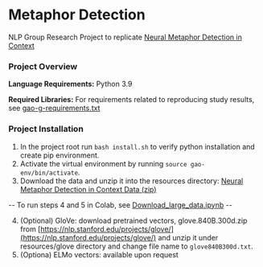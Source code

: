 # Metaphor Detection
NLP Group Research Project to replicate <a href="https://arxiv.org/pdf/1808.09653.pdf" target="_blank">Neural Metaphor Detection in Context</a>
### Project Overview
**Language Requirements:**
Python 3.9

**Required Libraries:**
For requirements related to reproducing study results, see [gao-g-requirements.txt](gao-g-requirements.txt)

### Project Installation
1. In the project root run `bash install.sh` to verify python installation and create pip environment.
2. Activate the virtual environment by running `source gao-env/bin/activate`.
3. Download the data and unzip it into the resources directory: <a href="https://drive.google.com/file/d/18tBHegty7sWreqj9Fp8zETKloeOpsGHO/view?usp=sharing" target="_blank">Neural Metaphor Detection in Context Data (zip)</a>

-- To run steps 4 and 5 in Colab, see [Download_large_data.ipynb](notebooks/Download_large_data.ipynb) --

4. (Optional) GloVe: download pretrained vectors, glove.840B.300d.zip from [https://nlp.stanford.edu/projects/glove/](https://nlp.stanford.edu/projects/glove/) and unzip it under resources/glove directory and change file name to `glove840B300d.txt`.
5. (Optiona) ELMo vectors: available upon request